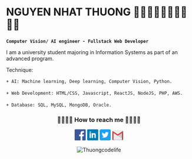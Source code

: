 # NGUYEN NHAT THUONG 👋🏻👋🏻👋🏻👋🏻👋🏻
**`Computer Vision/ AI engineer - Fullstack Web Developer`**

I am a university student majoring in Information Systems as part of an advanced program.

Technique: 

	+ AI: Machine learning, Deep learning, Computer Vision, Python.
 
	+ Web Development: HTML/CSS, Javascript, ReactJS, NodeJS, PHP, AWS.
 
	+ Database: SQL, MySQL, MongoDB, Oracle.

<div align="center">
<div>
	


<space><space>

<p align="center">
  <h3 align="center">👋🏻👋🏻 How to reach me 👋🏻👋🏻</h3>
</div>
  <p align="center">
    	<code><a href="https://www.facebook.com/zu.itpc/"><img width="30px" src="./images/facebook.png" title="Facebook"/></a></code>
	<code><a href="https://www.linkedin.com/in/thưởng-nguyễn-315184207/"><img width="30px" src="./images/linkedin.png" title="Linkedin"/></a></code>
	<code><a href="https://twitter.com/ThngNgu93664987"><img width="30px" src="./images/twitter.png" title="Twitter"/></a></code>
	<code><a href="mailto:nguyennhatthuong.it.pch@gmail.com"><img width="30px" src="./images/gmail.png" title="Gmail"/></a></code>
  </p>

  <p align="center">
      <img src="https://komarev.com/ghpvc/?username=ngnhthuong&label=Profile+Views" alt="Thuongcodelife" />
  </p>
</p>




